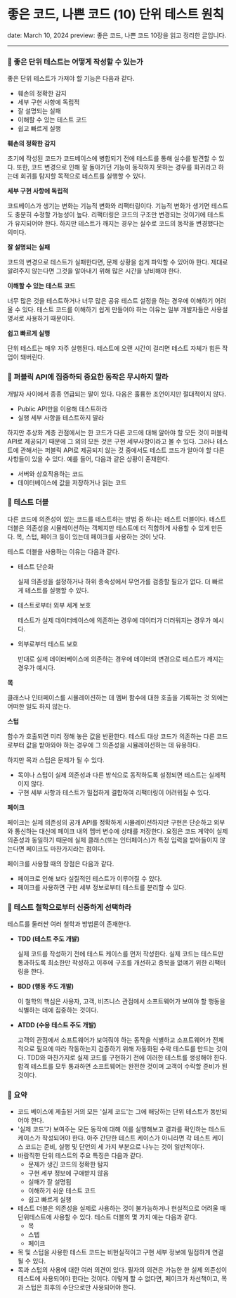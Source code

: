 # 좋은 코드, 나쁜 코드 (10) 단위 테스트 원칙

date: March 10, 2024
preview: 좋은 코드, 나쁜 코드 10장을 읽고 정리한 글입니다.

---

### 💭 좋은 단위 테스트는 어떻게 작성할 수 있는가

좋은 단위 테스트가 가져야 할 기능은 다음과 같다. 

- 훼손의 정확한 감지
- 세부 구현 사항에 독립적
- 잘 설명되는 실패
- 이해할 수 있는 테스트 코드
- 쉽고 빠르게 실행

**훼손의 정확한 감지**

초기에 작성된 코드가 코드베이스에 병합되기 전에 테스트를 통해 실수를 발견할 수 있다. 또한, 코드 변경으로 인해 잘 돌아가던 기능이 동작하지 못하는 경우를 회귀라고 하는데 회귀를 탐지할 목적으로 테스트를 실행할 수 있다. 

**세부 구현 사항에 독립적**

코드베이스가 생기는 변화는 기능적 변화와 리팩터링이다. 기능적 변화가 생기면 테스트도 충분히 수정할 가능성이 높다. 리팩터링은 코드의 구조만 변경되는 것이기에 테스트가 유지되어야 한다. 하지만 테스트가 깨지는 경우는 실수로 코드의 동작을 변경했다는 의미다. 

**잘 설명되는 실패**

코드의 변경으로 테스트가 실패한다면, 문제 상황을 쉽게 파악할 수 있어야 한다. 제대로 알려주지 않는다면 그것을 알아내기 위해 많은 시간을 낭비해야 한다. 

**이해할 수 있는 테스트 코드**

너무 많은 것을 테스트하거나 너무 많은 공유 테스트 설정을 하는 경우에 이해하기 어려울 수 있다. 테스트 코드를 이해하기 쉽게 만들어야 하는 이유는 일부 개발자들은 사용설명서로 사용하기 때문이다. 

**쉽고 빠르게 실행**

단위 테스트는 매우 자주 실행된다. 테스트에 오랜 시간이 걸리면 테스트 자체가 힘든 작업이 돼버린다. 

### 💭 퍼블릭 API에 집중하되 중요한 동작은 무시하지 말라

개발자 사이에서 종종 언급되는 말이 있다. 다음은 훌륭한 조언이지만 절대적이지 않다. 

- Public API만을 이용해 테스트하라
- 실행 세부 사항을 테스트하지 말라

하지만 추상화 계층 관점에서는 한 코드가 다른 코드에 대해 알아야 할 모든 것이 퍼블릭 API로 제공되기 때문에 그 외의 모든 것은 구현 세부사항이라고 볼 수 있다. 그러나 테스트에 관해서는 퍼블릭 API로 제공되지 않는 것 중에서도 테스트 코드가 알아야 할 다른 사항들이 있을 수 있다. 예를 들어, 다음과 같은 상황이 존재한다. 

- 서버와 상호작용하는 코드
- 데이터베이스에 값을 저장하거나 읽는 코드

### 💭 테스트 더블

다른 코드에 의존성이 있는 코드를 테스트하는 방법 중 하나는 테스트 더블이다. 테스트 더블은 의존성을 시뮬레이션하는 객체지만 테스트에 더 적합하게 사용할 수 있게 만든다. 목, 스텁, 페이크 등이 있는데 페이크를 사용하는 것이 낫다.

테스트 더블을 사용하는 이유는 다음과 같다. 

- 테스트 단순화
    
    실제 의존성을 설정하거나 하위 종속성에서 무언가를 검증할 필요가 없다. 더 빠르게 테스트를 실행할 수 있다. 
    
- 테스트로부터 외부 세계 보호
    
    테스트가 실제 데이터베이스에 의존하는 경우에 데이터가 더러워지는 경우가 예시다. 
    
- 외부로부터 테스트 보호
    
    반대로 실제 데이터베이스에 의존하는 경우에 데이터의 변경으로 테스트가 깨지는 경우가 예시다. 
    

**목**

클래스나 인터페이스를 시뮬레이션하는 데 멤버 함수에 대한 호출을 기록하는 것 외에는 어떠한 일도 하지 않는다. 


**스텁**

함수가 호출되면 미리 정해 놓은 값을 반환한다. 테스트 대상 코드가 의존하는 다른 코드로부터 값을 받아와야 하는 경우에 그 의존성을 시뮬레이션하는 데 유용하다.  



하지만 목과 스텁은 문제가 될 수 있다. 

- 목이나 스텁이 실제 의존성과 다른 방식으로 동작하도록 설정되면 테스트는 실제적이지 않다.
- 구현 세부 사항과 테스트가 밀접하게 결합하여 리팩터링이 어려워질 수 있다.

**페이크**

페이크는 실제 의존성의 공개 API를 정확하게 시뮬레이션하지만 구현은 단순하고 외부와 통신하는 대신에 페이크 내의 멤버 변수에 상태를 저장한다. 요점은 코드 계약이 실제 의존성과 동일하기 때문에 실제 클래스(또는 인터페이스)가 특정 입력을 받아들이지 않는다면 페이크도 마찬가지라는 점이다. 



페이크를 사용할 때의 장점은 다음과 같다. 

- 페이크로 인해 보다 실질적인 테스트가 이루어질 수 있다.
- 페이크를 사용하면 구현 세부 정보로부터 테스트를 분리할 수 있다.

### 💭 테스트 철학으로부터 신중하게 선택하라

테스트를 둘러싼 여러 철학과 방법론이 존재한다. 

- **TDD (테스트 주도 개발)**
    
    실제 코드를 작성하기 전에 테스트 케이스를 먼저 작성한다. 실제 코드는 테스트만 통과하도록 최소한만 작성하고 이후에 구조를 개선하고 중복을 없얘기 위한 리팩터링을 한다. 
    
- **BDD (행동 주도 개발)**
    
    이 철학의 핵심은 사용자, 고객, 비즈니스 관점에서 소프트웨어가 보여야 할 행동을 식별하는 데에 집중하는 것이다. 
    
- **ATDD (수용 테스트 주도 개발)**
    
    고객의 관점에서 소프트웨어가 보여줘야 하는 동작을 식별하고 소프트웨어가 전체적으로 필요에 따라 작동하는지 검증하기 위해 자동화된 수락 테스트를 만드는 것이다. TDD와 마찬가지로 실제 코드를 구현하기 전에 이러한 테스트를 생성해야 한다. 합격 테스트를 모두 통과하면 소프트웨어는 완전한 것이며 고객이 수락할 준비가 된 것이다. 
    

### 💭 요약

- 코드 베이스에 제출된 거의 모든 '실제 코드'는 그에 해당하는 단위 테스트가 동반되어야 한다.
- '실제 코드'가 보여주는 모든 동작에 대해 이를 실행해보고 결과를 확인하는 테스트 케이스가 작성되어야 한다. 아주 간단한 테스트 케이스가 아니라면 각 테스트 케이스 코드는 준비, 실행 및 단언의 세 가지 부분으로 나누는 것이 일반적이다.
- 바람직한 단위 테스트의 주요 특징은 다음과 같다.
    - 문제가 생긴 코드의 정확한 탐지
    - 구현 세부 정보에 구애받지 않음
    - 실패가 잘 설명됨
    - 이해하기 쉬운 테스트 코드
    - 쉽고 빠르게 실행
- 테스트 더블은 의존성을 실제로 사용하는 것이 불가능하거나 현실적으로 어려울 때 단위테스트에 사용할 수 있다. 테스트 더블의 몇 가지 예는 다음과 같다.
    - 목
    - 스텝
    - 페이크
- 목 및 스텁을 사용한 테스트 코드는 비현실적이고 구현 세부 정보에 밀접하게 연결될 수 있다.
- 목과 스텁의 사용에 대한 여러 의견이 있다. 필자의 의견은 가능한 한 실제 의존성이 테스트에 사용되어야 한다는 것이다. 이렇게 할 수 없다면, 페이크가 차선책이고, 목과 스텁은 최후의 수단으로만 사용되어야 한다.
